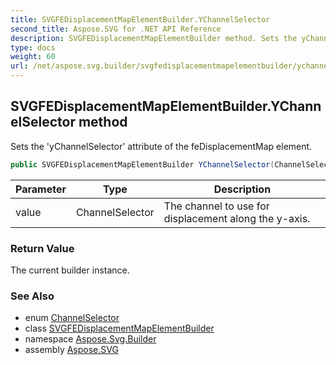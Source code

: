 ```yaml
---
title: SVGFEDisplacementMapElementBuilder.YChannelSelector
second_title: Aspose.SVG for .NET API Reference
description: SVGFEDisplacementMapElementBuilder method. Sets the yChannelSelector attribute of the feDisplacementMap element
type: docs
weight: 60
url: /net/aspose.svg.builder/svgfedisplacementmapelementbuilder/ychannelselector/
---
```

## SVGFEDisplacementMapElementBuilder.YChannelSelector method

Sets the 'yChannelSelector' attribute of the feDisplacementMap element.

```csharp
public SVGFEDisplacementMapElementBuilder YChannelSelector(ChannelSelector value)
```

| Parameter | Type | Description |
| --- | --- | --- |
| value | ChannelSelector | The channel to use for displacement along the y-axis. |

### Return Value

The current builder instance.

### See Also

* enum [ChannelSelector](../../channelselector/)
* class [SVGFEDisplacementMapElementBuilder](../)
* namespace [Aspose.Svg.Builder](../../../aspose.svg.builder/)
* assembly [Aspose.SVG](../../../)
